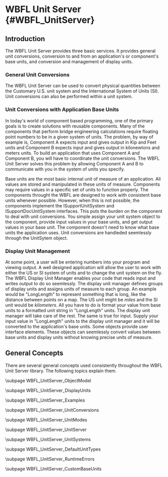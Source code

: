 WBFL Unit Server {#WBFL_UnitServer}
=========

Introduction
-------------
The WBFL Unit Server provides three basic services. It provides general unit conversions, conversion to and from an application's or component's base units, and conversion and management of display units.

### General Unit Conversions ###
The WBFL Unit Server can be used to convert physical quantities between the Customary U.S. unit system and the International System of Units (SI). Unit conversions can also be performed within a unit system.

### Unit Conversions with Application Base Units ###
In today's world of component based programming, one of the primary goals is to create solutions with reusable components. Many of the components that perform bridge engineering calculations require floating point numbers to be in a given system of units. The problem, by way of example is, Component A expects input and gives output in Kip and Feet units and Component B expects input and gives output in kilonewtons and meters units. To build an application that uses Component A and Component B, you will have to coordinate the unit conversions. The WBFL Unit Server solves this problem by allowing Component A and B to communicate with you in the system of units you specify.

Base units are the most basic internal unit of measure of an application. All values are stored and manipulated in these units of measure. Components may require values in a specific set of units to function properly. The components throught the WBFL are designed to work with consistent base units whenever possible. However, when this is not possible, the components implement the ISupportUnitSystem and ISupportDocUnitSystem interfaces. This puts the burden on the component to deal with unit conversions. You simple assign your unit system object to the component, provide input values in your base units, and get output values in your base unit. The component doesn't need to know what base units the application uses. Unit conversions are handleded seemlessly through the UnitSytem object.

### Display Unit Management ###
At some point, a user will be entering numbers into your program and viewing output. A well designed application will allow the user to work with either the US or SI system of units and to change the unit system on the fly. The WBFL Display Unit Manager enables your code that reads input and writes output to do so seemlessly. The display unit manager defines groups of display units and assigns units of measure to each group. An example would be "LongLength" to represent something that is long, like the distance between points on a map. The US unit might be *miles* and the SI unit would be *kilometers*. All you have to do is format your value from base units to a formatted unit string in "LongLength" units. The display unit manager will take care of the rest. The same is true for input. Supply your input value in "LongLength" units to the display unit manager and it will be converted to the application's base units. Some objects provide user interface elements. These objects can seemlessly convert values between base units and display units without knowing precise units of measure.

General Concepts
----------------
There are several general concepts used consistently throughout the WBFL Unit Server library. The following topics explain them.

\subpage WBFL_UnitServer_ObjectModel

\subpage WBFL_UnitServer_DisplayUnits

\subpage WBFL_UnitServer_Examples

\subpage WBFL_UnitServer_UnitConversions

\subpage WBFL_UnitServer_UnitModes

\subpage WBFL_UnitServer_UnitServer

\subpage WBFL_UnitServer_UnitSystems

\subpage WBFL_UnitServer_DefaultUnitTypes

\subpage WBFL_UnitServer_RuntimeErrors

\subpage WBFL_UnitServer_CustomBaseUnits


